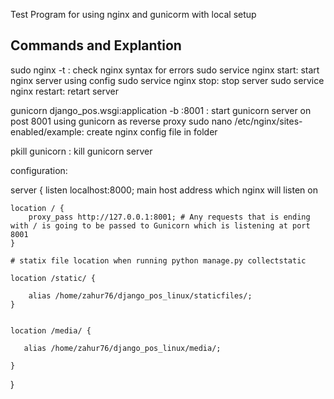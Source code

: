 Test Program for using nginx and gunicorm with local setup

## Commands and Explantion

sudo nginx -t : check nginx syntax for errors
sudo service nginx start: start nginx server using config
sudo service nginx stop: stop server
sudo service nginx restart: retart server


gunicorn django_pos.wsgi:application -b :8001 : start gunicorn server on post 8001 using gunicorn as reverse proxy
sudo nano  /etc/nginx/sites-enabled/example:  create nginx config file in folder

pkill gunicorn : kill gunicorn server

configuration: 

server {
    listen localhost:8000; main host address which nginx will listen on

    location / {
        proxy_pass http://127.0.0.1:8001; # Any requests that is ending with / is going to be passed to Gunicorn which is listening at port 8001
    }

    # statix file location when running python manage.py collectstatic

    location /static/ {

        alias /home/zahur76/django_pos_linux/staticfiles/;
    }


    location /media/ {

       alias /home/zahur76/django_pos_linux/media/;

    }

}